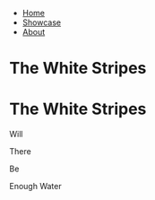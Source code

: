 

<div class="intro">
    <p id="intro-text"></p>
    </div>
<div class="index-container">
    <div class="left">
    </div>
    <div class="middle">
        <div class="main-nav">
            <ul class="nav" id="anchor-link">
                <li><a class="custom-underline" href="#">Home</a></li>
                <li><a class="custom-underline" href="#">Showcase</a></li>
                <li><a class="custom-underline" href="#">About</a></li>
            </ul>
            <h1 class="title-horizontal">The White Stripes</h1>
        </div>
    </div>
    <div class="right">
        <h1 class="title-vertical">The White Stripes</h1>
        <p class="quote">
            <span class="quote-wrapper">
                <span class="letters">Will</span>
            </span>
        </p>
        <p class="quote">
            <span class="quote-wrapper">
                <span class="letters">There</span>
            </span>
        </p>
        <p class="quote">
            <span class="quote-wrapper">
                <span class="letters">Be</span>
            </span>
        </p>
        <p class="quote">
            <span class="quote-wrapper">
                <span class="letters">Enough Water</span>
            </span>
        </p>
    </div>
 </div>

